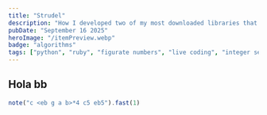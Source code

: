 ```yaml
---
title: "Strudel"
description: "How I developed two of my most downloaded libraries that fuse mathematics, art, and music."
pubDate: "September 16 2025"
heroImage: "/itemPreview.webp"
badge: "algorithms"
tags: ["python", "ruby", "figurate numbers", "live coding", "integer sequences"]
---
```


## Hola bb

```ts
note("c <eb g a b>*4 c5 eb5").fast(1)
```
<strudel-repl>
  <!--
  note("c <eb g a b>*4 c5 eb5").fast(1)
  -->
</strudel-repl>
